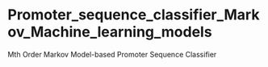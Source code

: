 # Promoter_sequence_classifier_Markov_Machine_learning_models
Mth Order Markov Model-based Promoter Sequence Classifier
